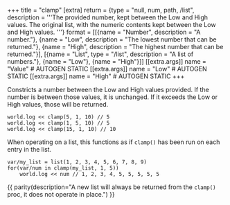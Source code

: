 +++
title = "clamp"
[extra]
return = {type = "null, num, path, /list", description = '''The provided number, kept between the Low and High values.
The original list, with the numeric contents kept between the Low and High values.
'''}
format = [[{name = "Number", description = "A number."}, {name = "Low", description = "The lowest number that can be returned."}, {name = "High", description = "The highest number that can be returned."}], [{name = "List", type = "/list", description = "A list of numbers."}, {name = "Low"}, {name = "High"}]]
[[extra.args]]
name = "Value" # AUTOGEN STATIC
[[extra.args]]
name = "Low" # AUTOGEN STATIC
[[extra.args]]
name = "High" # AUTOGEN STATIC
+++

Constricts a number between the Low and High values provided. If the number is between those values, it is unchanged. If it exceeds the Low or High values, those will be returned.

```dm
world.log << clamp(5, 1, 10) // 5
world.log << clamp(1, 5, 10) // 5
world.log << clamp(15, 1, 10) // 10
```

When operating on a list, this functions as if `clamp()` has been run on each entry in the list.

```dm
var/my_list = list(1, 2, 3, 4, 5, 6, 7, 8, 9)
for(var/num in clamp(my_list, 1, 5))
    world.log << num // 1, 2, 3, 4, 5, 5, 5, 5, 5
```

{{ parity(description="A new list will always be returned from the `clamp()` proc, it does not operate in place.") }}
